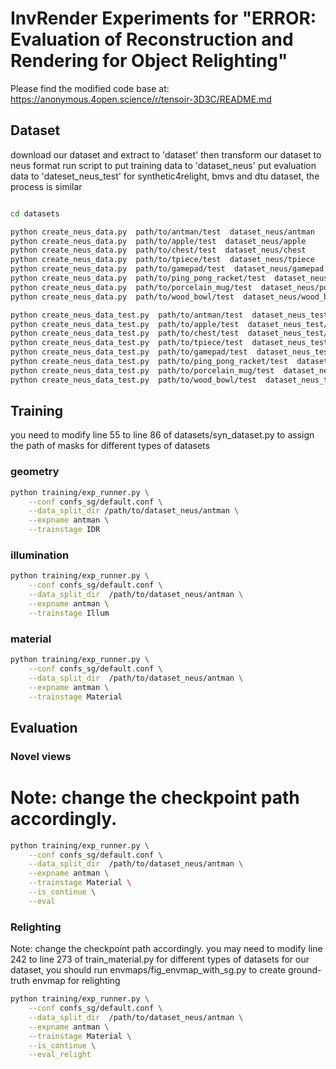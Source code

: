 # InvRender Experiments for "ERROR: Evaluation of Reconstruction and Rendering for Object Relighting"
Please find the modified code base at: https://anonymous.4open.science/r/tensoir-3D3C/README.md

## Dataset
download our dataset and extract to 'dataset'
then transform our dataset to neus format
run script to put training data to 'dataset_neus'
put evaluation data to 'dateset_neus_test'
for synthetic4relight, bmvs and dtu dataset, the process is similar
```bash

cd datasets

python create_neus_data.py  path/to/antman/test  dataset_neus/antman
python create_neus_data.py  path/to/apple/test  dataset_neus/apple
python create_neus_data.py  path/to/chest/test  dataset_neus/chest
python create_neus_data.py  path/to/tpiece/test  dataset_neus/tpiece
python create_neus_data.py  path/to/gamepad/test  dataset_neus/gamepad
python create_neus_data.py  path/to/ping_pong_racket/test  dataset_neus/ping_pong_racket
python create_neus_data.py  path/to/porcelain_mug/test  dataset_neus/porcelain_mug
python create_neus_data.py  path/to/wood_bowl/test  dataset_neus/wood_bowl

python create_neus_data_test.py  path/to/antman/test  dataset_neus_test/antman
python create_neus_data_test.py  path/to/apple/test  dataset_neus_test/apple
python create_neus_data_test.py  path/to/chest/test  dataset_neus_test/chest
python create_neus_data_test.py  path/to/tpiece/test  dataset_neus_test/tpiece
python create_neus_data_test.py  path/to/gamepad/test  dataset_neus_test/gamepad
python create_neus_data_test.py  path/to/ping_pong_racket/test  dataset_neus_test/ping_pong_racket
python create_neus_data_test.py  path/to/porcelain_mug/test  dataset_neus_test/porcelain_mug
python create_neus_data_test.py  path/to/wood_bowl/test  dataset_neus_test/wood_bowl
```

## Training

you need to modify line 55 to line 86 of datasets/syn_dataset.py to assign the path of masks for different types of datasets

### geometry
```bash
python training/exp_runner.py \
    --conf confs_sg/default.conf \
    --data_split_dir /path/to/dataset_neus/antman \
    --expname antman \
    --trainstage IDR
```

### illumination
```bash
python training/exp_runner.py \
    --conf confs_sg/default.conf \
    --data_split_dir  /path/to/dataset_neus/antman \
    --expname antman \
    --trainstage Illum
```

### material
```bash
python training/exp_runner.py \
    --conf confs_sg/default.conf \
    --data_split_dir  /path/to/dataset_neus/antman \
    --expname antman \
    --trainstage Material
```

## Evaluation
### Novel views
# Note: change the checkpoint path accordingly.

```bash
python training/exp_runner.py \
    --conf confs_sg/default.conf \
    --data_split_dir  /path/to/dataset_neus/antman \
    --expname antman \
    --trainstage Material \
    --is_continue \
    --eval 
```

### Relighting
Note: change the checkpoint path accordingly.
you may need to modify line 242 to line 273 of train_material.py for different types of datasets
for our dataset, you should run envmaps/fig_envmap_with_sg.py to create ground-truth envmap for relighting

```bash
python training/exp_runner.py \
    --conf confs_sg/default.conf \
    --data_split_dir  /path/to/dataset_neus/antman \
    --expname antman \
    --trainstage Material \
    --is_continue \
    --eval_relight
```
